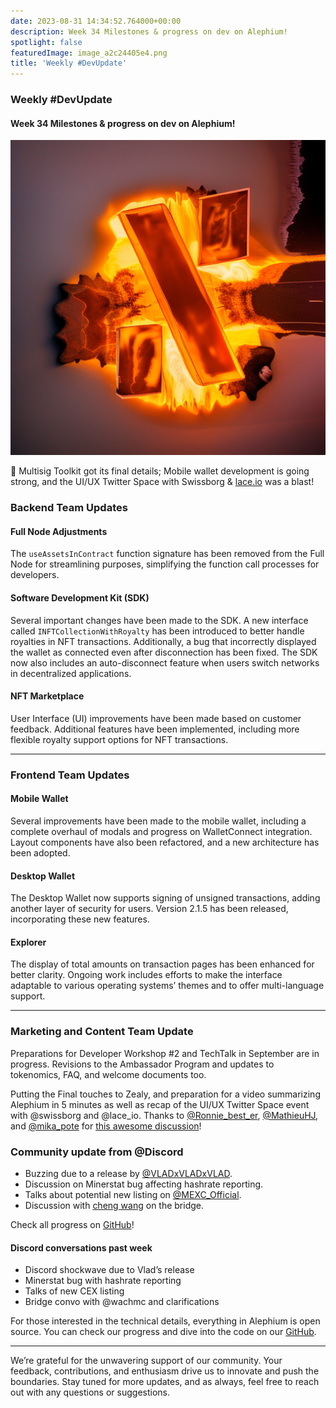 ```yaml
---
date: 2023-08-31 14:34:52.764000+00:00
description: Week 34 Milestones & progress on dev on Alephium!
spotlight: false
featuredImage: image_a2c24405e4.png
title: 'Weekly #DevUpdate'
---
```


### Weekly \#DevUpdate

#### Week 34 Milestones & progress on dev on Alephium!

![](image_a2c24405e4.png)

🎇 Multisig Toolkit got its final details; Mobile wallet development is going strong, and the UI/UX Twitter Space with Swissborg & <a href="https://www.lace.io/" class="markup--anchor markup--p-anchor" data-href="https://www.lace.io/" rel="noopener" target="_blank">lace.io</a> was a blast!

### Backend Team Updates

#### Full Node Adjustments

The `useAssetsInContract` function signature has been removed from the Full Node for streamlining purposes, simplifying the function call processes for developers.

#### Software Development Kit (SDK)

Several important changes have been made to the SDK. A new interface called `INFTCollectionWithRoyalty` has been introduced to better handle royalties in NFT transactions. Additionally, a bug that incorrectly displayed the wallet as connected even after disconnection has been fixed. The SDK now also includes an auto-disconnect feature when users switch networks in decentralized applications.

#### NFT Marketplace

User Interface (UI) improvements have been made based on customer feedback. Additional features have been implemented, including more flexible royalty support options for NFT transactions.

---

### Frontend Team Updates

#### Mobile Wallet

Several improvements have been made to the mobile wallet, including a complete overhaul of modals and progress on WalletConnect integration. Layout components have also been refactored, and a new architecture has been adopted.

#### Desktop Wallet

The Desktop Wallet now supports signing of unsigned transactions, adding another layer of security for users. Version 2.1.5 has been released, incorporating these new features.

#### Explorer

The display of total amounts on transaction pages has been enhanced for better clarity. Ongoing work includes efforts to make the interface adaptable to various operating systems’ themes and to offer multi-language support.

---

### Marketing and Content Team Update

Preparations for Developer Workshop \#2 and TechTalk in September are in progress. Revisions to the Ambassador Program and updates to tokenomics, FAQ, and welcome documents too.

Putting the Final touches to Zealy, and preparation for a video summarizing Alephium in 5 minutes as well as recap of the UI/UX Twitter Space event with @swissborg and @lace_io. Thanks to <a href="https://twitter.com/Ronnie_best_er" class="markup--anchor markup--p-anchor" data-href="https://twitter.com/Ronnie_best_er" rel="noopener" target="_blank">@Ronnie_best_er</a>, <a href="https://twitter.com/MathieuHJ" class="markup--anchor markup--p-anchor" data-href="https://twitter.com/MathieuHJ" rel="noopener" target="_blank">@MathieuHJ</a>, and <a href="https://twitter.com/mika_pote" class="markup--anchor markup--p-anchor" data-href="https://twitter.com/mika_pote" rel="noopener" target="_blank">@mika_pote</a> for <a href="https://youtu.be/VK4QtY_q1ek?si=Gialxp0F1_Z5f-0o" class="markup--anchor markup--p-anchor" data-href="https://youtu.be/VK4QtY_q1ek?si=Gialxp0F1_Z5f-0o" rel="noopener" target="_blank">this awesome discussion</a>!

### Community update from @Discord

- Buzzing due to a release by <a href="https://twitter.com/VLADxVLADxVLAD" class="markup--anchor markup--li-anchor" data-href="https://twitter.com/VLADxVLADxVLAD" rel="noopener" target="_blank">@VLADxVLADxVLAD</a>.
- Discussion on Minerstat bug affecting hashrate reporting.
- Talks about potential new listing on <a href="https://twitter.com/MEXC_Official" class="markup--anchor markup--li-anchor" data-href="https://twitter.com/MEXC_Official" rel="noopener" target="_blank">@MEXC_Official</a>.
- Discussion with <a href="https://medium.com/u/5b08e6838f2c" class="markup--user markup--li-user" data-href="https://medium.com/u/5b08e6838f2c" data-anchor-type="2" data-user-id="5b08e6838f2c" data-action-value="5b08e6838f2c" data-action="show-user-card" data-action-type="hover" target="_blank">cheng wang</a> on the bridge.

Check all progress on <a href="https://github.com/alephium" class="markup--anchor markup--p-anchor" data-href="https://github.com/alephium" rel="noopener" target="_blank">GitHub</a>!

<figure id="8ae9" class="graf graf--figure graf--iframe graf-after--p">
<blockquote>
<a href="https://twitter.com/alephium/status/1695081967006441623"></a>
</blockquote>
</figure>

#### Discord conversations past week

- Discord shockwave due to Vlad’s release
- Minerstat bug with hashrate reporting
- Talks of new CEX listing
- Bridge convo with @wachmc and clarifications

For those interested in the technical details, everything in Alephium is open source. You can check our progress and dive into the code on our <a href="https://github.com/alephium" class="markup--anchor markup--p-anchor" data-href="https://github.com/alephium" rel="noopener ugc nofollow noopener" target="_blank">GitHub</a>.

---

We’re grateful for the unwavering support of our community. Your feedback, contributions, and enthusiasm drive us to innovate and push the boundaries. Stay tuned for more updates, and as always, feel free to reach out with any questions or suggestions.
